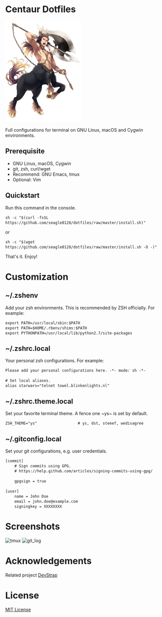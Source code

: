 # Centaur Dotfiles

![Centaur](logo.png)

Full configurations for terminal on GNU Linux, macOS and Cygwin environments.

## Prerequisite

- GNU Linux, macOS, Cygwin
- git, zsh, curl/wget
- Recommend: GNU Emacs, tmux
- Optional: Vim

## Quickstart

Run this command in the console.

``` shell
sh -c "$(curl -fsSL https://github.com/seagle0128/dotfiles/raw/master/install.sh)"
```

or

``` shell
sh -c "$(wget https://github.com/seagle0128/dotfiles/raw/master/install.sh -O -)"
```

That's it. Enjoy!

# Customization

## ~/.zshenv

Add your zsh environments. This is recommended by ZSH officially. For example:

``` shell
export PATH=/usr/local/sbin:$PATH
export PATH=$HOME/.rbenv/shims:$PATH
export PYTHONPATH=/usr/local/lib/python2.7/site-packages
```

## ~/.zshrc.local

Your personal zsh configurations. For example:

``` shell
Please add your personal configurations here. -*- mode: sh -*-

# Set local aliases.
alias starwars="telnet towel.blinkenlights.nl"
```

## ~/.zshrc.theme.local

Set your favorite terminal theme. A fence one ~ys~ is set by default.

``` shell
ZSH_THEME="ys"                  # ys, dst, steeef, wedisagree
```

## ~/.gitconfig.local

Set your git configurations, e.g. user credentials.

``` shell
[commit]
    # Sign commits using GPG.
    # https://help.github.com/articles/signing-commits-using-gpg/

    gpgsign = true

[user]
    name = John Doe
    email = john.doe@example.com
    signingkey = XXXXXXXX
```

# Screenshots

![tmux](https://github.com/ray-g/devstrap/raw/master/docs/snapshots/layout.PNG)
![git_log](https://github.com/ray-g/devstrap/raw/master/docs/snapshots/git_log.PNG)

# Acknowledgements

Related project [DevStrap](https://github.com/ray-g/devstrap)

# License

[MIT License](https://github.com/ray-g/devstrap/blob/master/LICENSE)

